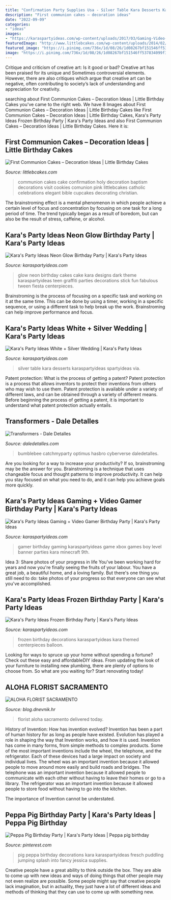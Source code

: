 ```yaml
---
title: "Confirmation Party Supplies Usa - Silver Table Kara Desserts Karaspartyideas Spartyideas Via"
description: "First communion cakes – decoration ideas"
date: "2022-09-09"
categories:
- "ideas"
images:
- "https://karaspartyideas.com/wp-content/uploads/2017/03/Gaming-Video-Gamer-Birthday-Party-via-Karas-Party-Ideas-KarasPartyIdeas.com8_.jpeg"
featuredImage: "http://www.littlebcakes.com/wp-content/uploads/2014/02/First-Communion-Cake-Ideas.jpg"
featured_image: "https://i.pinimg.com/736x/1d/08/26/1d08267bf151546ff537834099f3da75.jpg"
image: "https://i.pinimg.com/736x/1d/08/26/1d08267bf151546ff537834099f3da75.jpg"
---
```



Critique and criticism of creative art: Is it good or bad?
Creative art has been praised for its unique and Sometimes controversial elements. However, there are also critiques which argue that creative art can be negative, often contributing to society’s lack of understanding and appreciation for creativity.

	

		
searching about First Communion Cakes – Decoration Ideas | Little Birthday Cakes you've came to the right web. We have 8 Images about First Communion Cakes – Decoration Ideas | Little Birthday Cakes like First Communion Cakes – Decoration Ideas | Little Birthday Cakes, Kara&#039;s Party Ideas Frozen Birthday Party | Kara&#039;s Party Ideas and also First Communion Cakes – Decoration Ideas | Little Birthday Cakes. Here it is:
		
    
## First Communion Cakes – Decoration Ideas | Little Birthday Cakes

<img loading=lazy src="http://www.littlebcakes.com/wp-content/uploads/2014/02/First-Communion-Cake-Ideas.jpg" onerror="this.onerror=null;this.src='https://tse4.mm.bing.net/th?id=OIP.1RPWOvpRM8PYYx0NG-ujNAHaLV&amp;pid=15.1';" alt="First Communion Cakes – Decoration Ideas | Little Birthday Cakes">

_Source: littlebcakes.com_

>communion cakes cake confirmation holy decoration baptism decorations visit cookies comunion pink littlebcakes catholic celebrations elegant bible cupcakes decorating christian. 

	

The brainstroming effect is a mental phenomenon in which people achieve a certain level of focus and concentration by focusing on one task for a long period of time. The trend typically began as a result of boredom, but can also be the result of stress, caffeine, or alcohol.

    
## Kara&#039;s Party Ideas Neon Glow Birthday Party | Kara&#039;s Party Ideas

<img loading=lazy src="http://karaspartyideas.com/wp-content/uploads/2017/08/Neon-Glow-Birthday-Party-via-Karas-Party-Ideas-KarasPartyIdeas.com1_.jpeg" onerror="this.onerror=null;this.src='https://tse3.mm.bing.net/th?id=OIP.xuwcXJFW0XfNio8VNgyWmgHaLG&amp;pid=15.1';" alt="Kara&#039;s Party Ideas Neon Glow Birthday Party | Kara&#039;s Party Ideas">

_Source: karaspartyideas.com_

>glow neon birthday cakes cake kara designs dark theme karaspartyideas teen graffiti parties decorations stick fun fabulous tween fiesta centerpieces. 

	

Brainstroming is the process of focusing on a specific task and working on it at the same time. This can be done by using a timer, working in a specific sequence, or using a different task to help break up the work. Brainstroming can help improve performance and focus.

    
## Kara&#039;s Party Ideas White + Silver Wedding | Kara&#039;s Party Ideas

<img loading=lazy src="https://www.karaspartyideas.com/wp-content/uploads/2013/05/White-and-Silver-Wedding-19.jpg" onerror="this.onerror=null;this.src='https://tse2.mm.bing.net/th?id=OIP.3GgiWSqVhhnwtULaRN-40wHaKT&amp;pid=15.1';" alt="Kara&#039;s Party Ideas White + Silver Wedding | Kara&#039;s Party Ideas">

_Source: karaspartyideas.com_

>silver table kara desserts karaspartyideas spartyideas via. 

	

Patent protection: What is the process of getting a patent?
Patent protection is a process that allows inventors to protect their inventions from others who may wish to use them. Patent protection is available under a variety of different laws, and can be obtained through a variety of different means. Before beginning the process of getting a patent, it is important to understand what patent protection actually entails.

    
## Transformers - Dale Detalles

<img loading=lazy src="https://i2.wp.com/www.daledetalles.com/wp-content/uploads/2016/02/transformers15.jpg?resize=664%2C1000" onerror="this.onerror=null;this.src='https://tse4.mm.bing.net/th?id=OIP.43UnoiBpZ9I9csYwGFnDTgHaLJ&amp;pid=15.1';" alt="Transformers - Dale Detalles">

_Source: daledetalles.com_

>bumblebee catchmyparty optimus hasbro cyberverse daledetalles. 

	

Are you looking for a way to increase your productivity? If so, brainstroming may be the answer for you. Brainstroming is a technique that uses changeable focus and thought patterns to improve productivity. It can help you stay focused on what you need to do, and it can help you achieve goals more quickly.

    
## Kara&#039;s Party Ideas Gaming + Video Gamer Birthday Party | Kara&#039;s Party Ideas

<img loading=lazy src="https://karaspartyideas.com/wp-content/uploads/2017/03/Gaming-Video-Gamer-Birthday-Party-via-Karas-Party-Ideas-KarasPartyIdeas.com8_.jpeg" onerror="this.onerror=null;this.src='https://tse3.mm.bing.net/th?id=OIP.6gLlzMMvZS0uzwGRlG4RIQHaLL&amp;pid=15.1';" alt="Kara&#039;s Party Ideas Gaming + Video Gamer Birthday Party | Kara&#039;s Party Ideas">

_Source: karaspartyideas.com_

>gamer birthday gaming karaspartyideas game xbox games boy level banner parties kara minecraft 9th. 

	

Idea 3: Share photos of your progress in life
You've been working hard for years and now you're finally seeing the fruits of your labour. You have a great job, a beautiful home, and a loving family. But there's one thing you still need to do: take photos of your progress so that everyone can see what you've accomplished.

    
## Kara&#039;s Party Ideas Frozen Birthday Party | Kara&#039;s Party Ideas

<img loading=lazy src="https://karaspartyideas.com/wp-content/uploads/2020/01/Frozen-Birthday-Party-via-Karas-Party-Ideas-KarasPartyIdeas.com1_.jpeg" onerror="this.onerror=null;this.src='https://tse2.mm.bing.net/th?id=OIP.k-lXcfZFWybQ_givDzL1ZAHaLH&amp;pid=15.1';" alt="Kara&#039;s Party Ideas Frozen Birthday Party | Kara&#039;s Party Ideas">

_Source: karaspartyideas.com_

>frozen birthday decorations karaspartyideas kara themed centerpieces balloon. 

	

Looking for ways to spruce up your home without spending a fortune? Check out these easy and affordableDIY ideas. From updating the look of your furniture to installing new plumbing, there are plenty of options to choose from. So what are you waiting for? Start renovating today!

    
## ALOHA FLORIST SACRAMENTO

<img loading=lazy src="http://bit.ly/pcAu5a" onerror="this.onerror=null;this.src='https://tse1.mm.bing.net/th?id=OIP.EzBhebizNEl-U1fLw8aUOQAAAA&amp;pid=15.1';" alt="ALOHA FLORIST SACRAMENTO">

_Source: blog.dnevnik.hr_

>florist aloha sacramento delivered today. 

	

History of Invention: How has invention evolved?
Invention has been a part of human history for as long as people have existed. Evolution has played a role in shaping the way that Invention works, and how it is used. Invention has come in many forms, from simple methods to complex products. 
Some of the most important inventions include the wheel, the telephone, and the refrigerator. Each of these devices had a large impact on society and individual lives. The wheel was an important invention because it allowed people to move around more easily and build roads and bridges. The telephone was an important invention because it allowed people to communicate with each other without having to leave their homes or go to a library. The refrigerator was an important invention because it allowed people to store food without having to go into the kitchen. 

The importance of Invention cannot be understated.

    
## Peppa Pig Birthday Party | Kara&#039;s Party Ideas | Peppa Pig Birthday

<img loading=lazy src="https://i.pinimg.com/736x/1d/08/26/1d08267bf151546ff537834099f3da75.jpg" onerror="this.onerror=null;this.src='https://tse1.mm.bing.net/th?id=OIP.PbJVI2nnTBsAuTIgUxKssAHaLf&amp;pid=15.1';" alt="Peppa Pig Birthday Party | Kara&#039;s Party Ideas | Peppa pig birthday">

_Source: pinterest.com_

>pig peppa birthday decorations kara karaspartyideas fresch puddling jumping splash into fancy jessica supplies. 

	

Creative people have a great ability to think outside the box. They are able to come up with new ideas and ways of doing things that other people may not even realize are possible. Some people might say that creative people lack imagination, but in actuality, they just have a lot of different ideas and methods of thinking that they can use to come up with something new.


